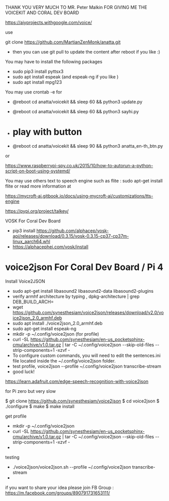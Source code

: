 
THANK YOU VERY MUCH TO MR. Peter Malkin FOR GIVING ME THE VOICEKIT AND CORAL DEV BOARD


https://aiyprojects.withgoogle.com/voice/


use

git clone https://github.com/MartianZenMonk/anatta.git

- then you can use git pull to update the content after reboot if you like :)


You may have to install the following packages
- sudo pip3 install pyttsx3
- sudo apt  install espeak  (and espeak-ng if you like )
- sudo apt  install mpg123


You may use crontab -e for
- @reboot cd anatta/voicekit && sleep 60 && python3 update.py
- @reboot cd anatta/voicekit && sleep 60 && python3 sayhi.py

- # play with button
- @reboot cd anatta/voicekit && sleep 90 && python3 anatta_en-th_btn.py 


or


https://www.raspberrypi-spy.co.uk/2015/10/how-to-autorun-a-python-script-on-boot-using-systemd/



You may use others text to speech engine such as flite : sudo apt-get install flite or read more information at



https://mycroft-ai.gitbook.io/docs/using-mycroft-ai/customizations/tts-engine



https://pypi.org/project/talkey/



VOSK For Coral Dev Board

- pip3 install https://github.com/alphacep/vosk-api/releases/download/0.3.15/vosk-0.3.15-cp37-cp37m-linux_aarch64.whl
- https://alphacephei.com/vosk/install


# voice2json For Coral Dev Board / Pi 4

Install Voice2JSON
- sudo apt-get install libasound2 libasound2-data libasound2-plugins
- verify armhf architecture by typing , dpkg-architecture | grep DEB_BUILD_ARCH=
- wget https://github.com/synesthesiam/voice2json/releases/download/v2.0/voice2json_2.0_armhf.deb
- sudo apt install ./voice2json_2.0_armhf.deb
- sudo apt-get install espeak-ng
- mkdir -p ~/.config/voice2json (for profile)
- curl -SL https://github.com/synesthesiam/en-us_pocketsphinx-cmu/archive/v1.0.tar.gz | tar -C ~/.config/voice2json --skip-old-files --strip-components=1 -xzvf -
- To configure custom commands, you will need to edit the sentences.ini file located inside the ~/.config/voice2json folder.
- test profile, voice2json --profile ~/.config/voice2json transcribe-stream
- good luck!


https://learn.adafruit.com/edge-speech-recognition-with-voice2json

for Pi zero but very slow

$ git clone https://github.com/synesthesiam/voice2json
$ cd voice2json
$ ./configure
$ make
$ make install

get profile
- mkdir -p ~/.config/voice2json 
- curl -SL https://github.com/synesthesiam/en-us_pocketsphinx-cmu/archive/v1.0.tar.gz | tar -C ~/.config/voice2json --skip-old-files --strip-components=1 -xzvf -
-
testing
- ./voice2json/voice2json.sh --profile ~/.config/voice2json transcribe-stream 
-


if you want to share your idea please join FB Group : https://m.facebook.com/groups/890791731653111/



